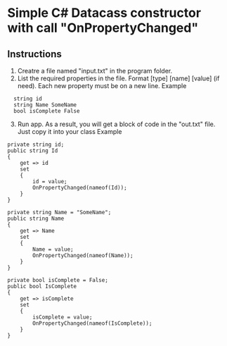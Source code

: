 # Simple C# Datacass constructor with call "OnPropertyChanged"



## Instructions
1. Creatre a file named "input.txt" in the program folder. 
2. List the required properties in the file. Format [type] [name] [value] (if need). Each new property must be on a new line. 
Example
```
  string id  
  string Name SomeName  
  bool isComplete False  
```
3. Run app. As a result, you will get a block of code in the "out.txt" file. Just copy it into your class
Example
```
private string id;
public string Id
{
    get => id
    set
    {
        id = value;
        OnPropertyChanged(nameof(Id));
    }
}

private string Name = "SomeName";
public string Name
{
    get => Name
    set
    {
        Name = value;
        OnPropertyChanged(nameof(Name));
    }
}

private bool isComplete = False;
public bool IsComplete
{
    get => isComplete
    set
    {
        isComplete = value;
        OnPropertyChanged(nameof(IsComplete));
    }
}

```
